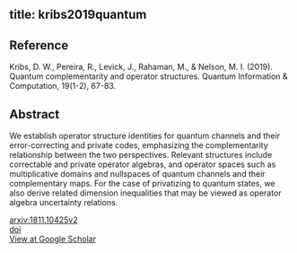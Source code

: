 title: kribs2019quantum
---


## Reference

Kribs, D. W., Pereira, R., Levick, J., Rahaman, M., & Nelson, M. I. (2019). Quantum complementarity and operator structures. Quantum Information & Computation, 19(1-2), 67-83.


## Abstract 
  We establish operator structure identities for quantum channels and their
error-correcting and private codes, emphasizing the complementarity
relationship between the two perspectives. Relevant structures include
correctable and private operator algebras, and operator spaces such as
multiplicative domains and nullspaces of quantum channels and their
complementary maps. For the case of privatizing to quantum states, we also
derive related dimension inequalities that may be viewed as operator algebra
uncertainty relations.

    

[arxiv:1811.10425v2](https://arxiv.org/abs/1811.10425v2)    
[doi]()    
[View at Google Scholar](https://scholar.google.com/scholar_lookup?arxiv_id=1811.10425)    
